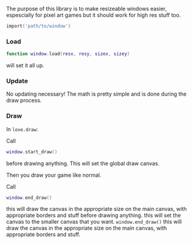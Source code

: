 The purpose of this library is to make resizeable windows easier, espescially for pixel art games but it should work for high res stuff too.

```lua
import('path/to/window')
```

### Load

```lua
function window.load(resx, resy, sizex, sizey)
```
will set it all up.

### Update
No updating necessary! The math is pretty simple and is done during the draw process. 


### Draw
In `love.draw`:  

Call 
```lua
window.start_draw()
```
before drawing anything. This will set the global draw canvas.

Then you draw your game like normal.

Call 
```lua
window.end_draw()
```
this will draw the canvas in the appropriate size on the main canvas, with appropriate borders and stuff
before drawing anything. this will set the canvas to the smaller canvas that you want.
`window.end_draw()` 
this will draw the canvas in the appropriate size on the main canvas, with appropriate borders and stuff.
